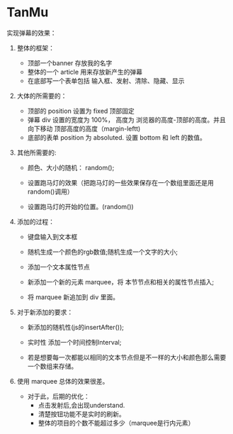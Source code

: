# TanMu
实现弹幕的效果：

1. 整体的框架：
   - 顶部一个banner 存放我的名字
   - 整体的一个 article 用来存放新产生的弹幕
   - 在底部写一个表单包括 输入框、发射、清除、隐藏、显示

2. 大体的所需要的：
   - 顶部的 position 设置为 fixed 顶部固定
   - 弹幕 div 设置的宽度为 100%， 高度为 浏览器的高度-顶部的高度。并且向下移动 顶部高度的高度（margin-leftt)
   - 底部的表单 position 为 absoluted. 设置 bottom 和 left 的数值。

3. 其他所需要的:
    - 颜色、大小的随机： random();
    
    - 设置跑马灯的效果（把跑马灯的一些效果保存在一个数组里面还是用 random()调用）
    
    - 设置跑马灯的开始的位置。(random())
    
      
    
4. 添加的过程：

      - 键盘输入到文本框

      - 随机生成一个颜色的rgb数值;随机生成一个文字的大小;

      - 添加一个文本属性节点 

      - 新添加一个新的元素 marquee，将 本节节点和相关的属性节点插入;

      - 将 marquee 新追加到 div 里面。

5. 对于新添加的要求：

   -  新添加的随机性(js的insertAfter());

   - 实时性 添加一个时间控制Interval;

   - 若是想要每一次都能以相同的文本节点但是不一样的大小和颜色那么需要一个数组来存储。

6. 使用 marquee 总体的效果很差。

      - 对于此，后期的优化：
        - 点击发射后,会出现understand.
        - 清楚按钮功能不是实时的刷新。
        - 整体的项目的个数不能超过多少（marquee是行内元素）
